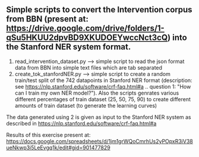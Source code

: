 Simple scripts to convert the Intervention corpus from BBN (present at: https://drive.google.com/drive/folders/1-qSu5HKUU2dpvBD9XKUDOEYwccNct3cQ) into the Stanford NER system format. 
-----

1. read_intervention_dataset.py --> simple script to read the json format data from BBN into simple text files which are tab separated
2. create_tok_stanfordNER.py --> simple script to create a random train/test split of the 742 datapoints in Stanford NER format (description: see https://nlp.stanford.edu/software/crf-faq.html#a .. question 1: "How can I train my own NER model?"). Also the scripts genrates various different percentages of train dataset (25, 50, 75, 90) to create different amounts of train dataset (to generate the learning curves) 

The data generated using 2 is given as input to the Stanford NER system as described in https://nlp.stanford.edu/software/crf-faq.html#a 

Results of this exercise present at: https://docs.google.com/spreadsheets/d/1jm1grWQoCmrhUs2yPOpxR3iV38ueNkwp3i5LeEvgq1k/edit#gid=901477829
